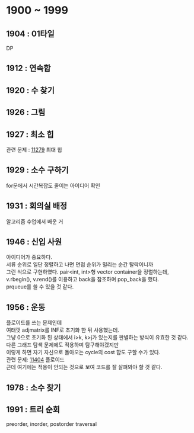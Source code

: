 # 1900 ~ 1999


## 1904 : 01타일
DP

## 1912 : 연속합

## 1920 : 수 찾기

## 1926 : 그림

## 1927 : 최소 힙
관련 문제 : [11279](https://www.acmicpc.net/problem/11279) 최대 힙

## 1929 : 소수 구하기
for문에서 시간복잡도 줄이는 아이디어 확인

## 1931 : 회의실 배정
알고리즘 수업에서 배운 거

## 1946 : 신입 사원
아이디어가 중요하다.  
서류 순위로 일단 정렬하고 나면 면접 순위가 밀리는 순간 탈락이니까  
그런 식으로 구현하였다.
pair<int, int>형 vector container을 정렬하는데,  
v.rbegin(), v.rend()를 이용하고 back을 참조하며 pop_back을 했다.  
prqueue를 쓸 수 있을 것 같다.

## 1956 : 운동
플로이드를 쓰는 문제인데  
여태껏 adjmatrix를 INF로 초기화 한 뒤 사용했는데.  
그냥 0으로 초기화 된 상태에서 i>k, k>j가 있는지를 판별하는 방식이 유효한 것 같다.  
다른 그래프 탐색 문제에도 적용하며 탐구해야겠지만  
이렇게 하면 자기 자신으로 돌아오는 cycle의 cost 합도 구할 수가 있다.  
관련 문제: [11404](https://www.acmicpc.net/problem/11404) 플로이드  
근데 여기에는 적용이 안되는 것으로 보여 코드를 잘 살펴봐야 할 것 같다.

## 1978 : 소수 찾기

## 1991 : 트리 순회
preorder, inorder, postorder traversal

